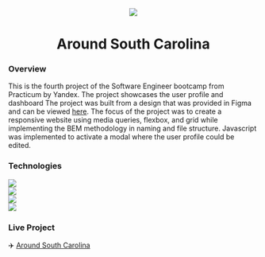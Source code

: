<div align="center"><img src="favicon.ico"></div>

<h1 align="center">Around South Carolina</h1>
  
### Overview

This is the fourth project of the Software Engineer bootcamp from Practicum by Yandex. The project showcases the user profile and dashboard The project was built from a design that was provided in Figma and can be viewed [here](https://www.figma.com/file/SurN1jaeEQIhuZEDMhmWWf/Sprint-4-Around-The-U.S.-desktop-mobile?node-id=0%3A1). The focus of the project was to create a responsive website using media queries, flexbox, and grid while implementing the BEM methodology in naming and file structure. Javascript was implemented to activate a modal where the user profile could be edited. 

### Technologies

<a href="https://www.w3.org/html/" target="_blank"> <img src="https://img.icons8.com/color/48/000000/html-5.png"/> </a>
<br>
<a href="https://www.w3schools.com/css/" target="_blank"> <img src="https://img.icons8.com/color/48/000000/css3.png"/> </a>
<br>
<a href="https://developer.mozilla.org/en-US/docs/Web/JavaScript" target="_blank"> <img src="https://img.icons8.com/color/48/000000/javascript.png"/> </a>
<br>
<a href="https://git-scm.com/" target="_blank"> <img src="https://img.icons8.com/color/48/000000/git.png"/> </a>

### Live Project

:airplane: [Around South Carolina](https://fillharris.github.io/web_project_4/)

